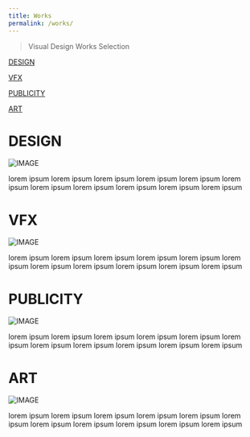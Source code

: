 ```yaml
---
title: Works
permalink: /works/
---
```


>Visual Design Works Selection

[DESIGN](#design)

[VFX](#vfx)

[PUBLICITY](#publicity)

[ART](#art)





# DESIGN

![IMAGE](images/BASE.png)

lorem ipsum
lorem ipsum
lorem ipsum
lorem ipsum
lorem ipsum
lorem ipsum
lorem ipsum
lorem ipsum
lorem ipsum
lorem ipsum
lorem ipsum

# VFX

![IMAGE](/images/BASE.png)

lorem ipsum
lorem ipsum
lorem ipsum
lorem ipsum
lorem ipsum
lorem ipsum
lorem ipsum
lorem ipsum
lorem ipsum
lorem ipsum
lorem ipsum

# PUBLICITY

![IMAGE](/images/BASE.png)

lorem ipsum
lorem ipsum
lorem ipsum
lorem ipsum
lorem ipsum
lorem ipsum
lorem ipsum
lorem ipsum
lorem ipsum
lorem ipsum
lorem ipsum

# ART

![IMAGE](/images/BASE.png)

lorem ipsum
lorem ipsum
lorem ipsum
lorem ipsum
lorem ipsum
lorem ipsum
lorem ipsum
lorem ipsum
lorem ipsum
lorem ipsum
lorem ipsum











